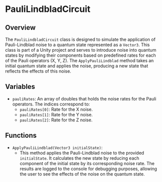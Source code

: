 # PauliLindbladCircuit

## Overview
The `PauliLindbladCircuit` class is designed to simulate the application of Pauli-Lindblad noise to a quantum state represented as a `Vector3`. This class is part of a Unity project and serves to introduce noise into quantum states by modifying their components based on predefined rates for each of the Pauli operators (X, Y, Z). The `ApplyPauliLindblad` method takes an initial quantum state and applies the noise, producing a new state that reflects the effects of this noise.

## Variables
- `pauliRates`: An array of doubles that holds the noise rates for the Pauli operators. The indices correspond to:
  - `pauliRates[0]`: Rate for the X noise.
  - `pauliRates[1]`: Rate for the Y noise.
  - `pauliRates[2]`: Rate for the Z noise.

## Functions
- `ApplyPauliLindblad(Vector3 initialState)`: 
  - This method applies the Pauli-Lindblad noise to the provided `initialState`. It calculates the new state by reducing each component of the initial state by its corresponding noise rate. The results are logged to the console for debugging purposes, allowing the user to see the effects of the noise on the quantum state.